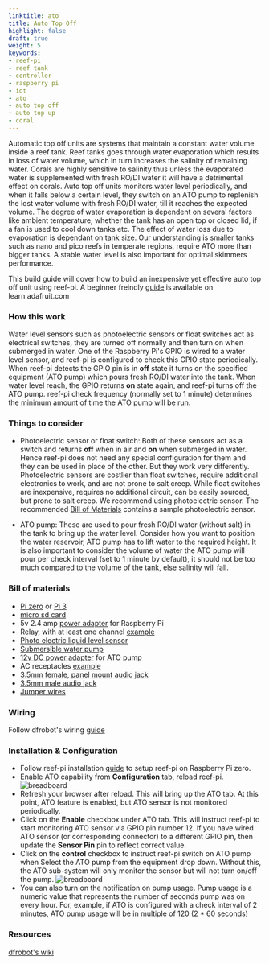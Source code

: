 ```yaml
---
linktitle: ato
title: Auto Top Off
highlight: false
draft: true
weight: 5
keywords:
- reef-pi
- reef tank
- controller
- raspberry pi
- iot
- ato
- auto top off
- auto top up
- coral
---
```


Automatic top off units are systems that maintain a constant water volume inside a reef tank. Reef tanks goes through water evaporation which results in loss of water volume, which in turn increases the salinity of remaining water. Corals are highly sensitive to salinity thus unless the evaporated water is supplemented with fresh RO/DI water it will have a detrimental effect on corals. Auto top off units monitors water level periodically, and when it falls below a certain level, they switch on an ATO pump to replenish the lost water volume with fresh RO/DI water, till it reaches the expected volume. The degree of water evaporation is dependent on several factors like ambient temperature,  whether the tank has an open top or closed lid, if a fan is used to cool down tanks etc. The effect of water loss due to evaporation is dependant on tank size. Our understanding is smaller tanks such as nano and pico reefs in temperate regions,  require ATO more than bigger tanks. A stable water level is also important for optimal skimmers performance.

This build guide will cover how to build an inexpensive yet effective auto top off unit using reef-pi. A beginner freindly [guide](https://learn.adafruit.com/reef-pi-water-level-controller/) is available on learn.adafruit.com

### How this work

Water level sensors such as photoelectric sensors or float switches act as electrical switches, they are turned off normally and then turn on when submerged in water. One of the Raspberry Pi's GPIO is wired to a water level sensor, and reef-pi is configured to check this GPIO state periodically. When reef-pi detects the GPIO pin is in **off** state it turns on the specified equipment (ATO pump) which pours fresh RO/DI water into the tank. When water level reach, the GPIO returns **on** state again, and reef-pi turns off the ATO pump. reef-pi check frequency (normally set to 1 minute) determines the minimum amount of time the ATO pump will be run.


### Things to consider

- Photoelectric sensor or float switch: Both of these sensors act as a switch and returns **off** when in air  and **on** when submerged in water. Hence reef-pi does not need any special configuration for them and they can be used in place of the other. But they work very differently. Photoelectric sensors are costlier than float switches, require additional electronics to work, and are not prone to salt creep. While float switches are inexpensive, requires no additional circuit, can be easily sourced, but prone to salt creep. We recommend using photoelectric sensor. The recommended [Bill of Materials](/guides/bom) contains a sample photoelectric sensor.

- ATO pump: These are used to pour fresh RO/DI water (without salt) in the tank to bring up the water level. Consider how you want to position the water reservoir, ATO pump has to lift water to the required height. It is also important to consider the volume of water the ATO pump will pour per check interval (set to 1 minute by default), it should not be too much compared to the volume of the tank, else salinity will fall.


### Bill of materials

- [Pi zero](https://www.adafruit.com/product/3400) or [Pi 3](https://www.adafruit.com/product/3055)
- [micro sd card](https://www.adafruit.com/product/2693)
- 5v 2.4 amp [power adapter](https://www.adafruit.com/product/1995) for Raspberry Pi
- Relay, with at least one channel [example](https://www.amazon.com/dp/B00E0NTPP4)
- [Photo electric liquid level sensor](https://www.amazon.com/dp/B074T9WHGF/)
- [Submersible water pump](https://www.amazon.com/dp/B073VSZH2P/)
- [12v DC power adapter](https://www.amazon.com/dp/B01ICSD93Q/) for ATO pump
- AC receptacles [example](https://www.amazon.com/gp/product/B002DQT5UK/)
- [3.5mm female, panel mount audio jack](https://www.amazon.com/dp/B013AP77T8)
- [3.5mm male audio jack](https://www.amazon.com/dp/B00MFRZ2SG/)
- [Jumper wires](https://www.amazon.com/dp/B00DJY4RS0)

### Wiring

Follow dfrobot's wiring [guide](https://www.dfrobot.com/wiki/index.php/Liquid_Level_Sensor-FS-IR02_SKU:_SEN0205)


### Installation & Configuration

- Follow reef-pi installation [guide](/guides/intro) to setup reef-pi on Raspberry Pi zero.
- Enable ATO capability from **Configuration** tab, reload reef-pi.
![breadboard](/img/ato/ato-enable.png)
- Refresh your browser after reload. This will bring up the ATO tab. At this point, ATO feature is enabled, but ATO sensor is not monitored periodically.
- Click on the **Enable** checkbox under ATO tab. This will instruct reef-pi to start monitoring ATO sensor via GPIO pin number 12. If you have wired ATO sensor (or corresponding connector) to a different GPIO pin, then update the **Sensor Pin** pin to reflect correct value.
- Click on the **control** checkbox to instruct reef-pi switch on ATO pump when Select the ATO pump from the equipment drop down. Without this, the ATO sub-system will only monitor the sensor but will not turn on/off the pump.
![breadboard](/img/ato/ato-configure.png)
- You can also turn on the notification on pump usage. Pump usage is a numeric value that represents the  number of seconds pump was on every hour. For, example, if ATO is configured with a check interval of 2 minutes, ATO pump usage will be in multiple of 120 (2 * 60 seconds)


### Resources

[dfrobot's wiki](https://www.dfrobot.com/wiki/index.php/Liquid_Level_Sensor-FS-IR02_SKU:_SEN0205)
